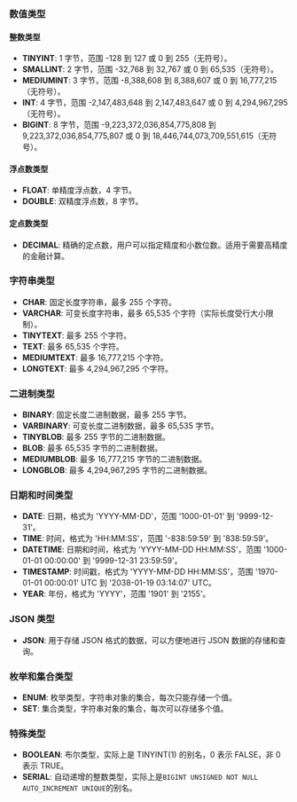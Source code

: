 ### 数值类型
#### 整数类型

- **TINYINT**: 1 字节，范围 -128 到 127 或 0 到 255（无符号）。
- **SMALLINT**: 2 字节，范围 -32,768 到 32,767 或 0 到 65,535（无符号）。
- **MEDIUMINT**: 3 字节，范围 -8,388,608 到 8,388,607 或 0 到 16,777,215（无符号）。
- **INT**: 4 字节，范围 -2,147,483,648 到 2,147,483,647 或 0 到 4,294,967,295（无符号）。
- **BIGINT**: 8 字节，范围 -9,223,372,036,854,775,808 到 9,223,372,036,854,775,807 或 0 到 18,446,744,073,709,551,615（无符号）。
#### 浮点数类型

- **FLOAT**: 单精度浮点数，4 字节。
- **DOUBLE**: 双精度浮点数，8 字节。
#### 定点数类型

- **DECIMAL**: 精确的定点数，用户可以指定精度和小数位数。适用于需要高精度的金融计算。
### 字符串类型

- **CHAR**: 固定长度字符串，最多 255 个字符。
- **VARCHAR**: 可变长度字符串，最多 65,535 个字符（实际长度受行大小限制）。
- **TINYTEXT**: 最多 255 个字符。
- **TEXT**: 最多 65,535 个字符。
- **MEDIUMTEXT**: 最多 16,777,215 个字符。
- **LONGTEXT**: 最多 4,294,967,295 个字符。
### 二进制类型

- **BINARY**: 固定长度二进制数据，最多 255 字节。
- **VARBINARY**: 可变长度二进制数据，最多 65,535 字节。
- **TINYBLOB**: 最多 255 字节的二进制数据。
- **BLOB**: 最多 65,535 字节的二进制数据。
- **MEDIUMBLOB**: 最多 16,777,215 字节的二进制数据。
- **LONGBLOB**: 最多 4,294,967,295 字节的二进制数据。
### 日期和时间类型

- **DATE**: 日期，格式为 'YYYY-MM-DD'，范围 '1000-01-01' 到 '9999-12-31'。
- **TIME**: 时间，格式为 'HH:MM:SS'，范围 '-838:59:59' 到 '838:59:59'。
- **DATETIME**: 日期和时间，格式为 'YYYY-MM-DD HH:MM:SS'，范围 '1000-01-01 00:00:00' 到 '9999-12-31 23:59:59'。
- **TIMESTAMP**: 时间戳，格式为 'YYYY-MM-DD HH:MM:SS'，范围 '1970-01-01 00:00:01' UTC 到 '2038-01-19 03:14:07' UTC。
- **YEAR**: 年份，格式为 'YYYY'，范围 '1901' 到 '2155'。
### JSON 类型

- **JSON**: 用于存储 JSON 格式的数据，可以方便地进行 JSON 数据的存储和查询。
### 枚举和集合类型

- **ENUM**: 枚举类型，字符串对象的集合，每次只能存储一个值。
- **SET**: 集合类型，字符串对象的集合，每次可以存储多个值。
### 特殊类型

- **BOOLEAN**: 布尔类型，实际上是 TINYINT(1) 的别名，0 表示 FALSE，非 0 表示 TRUE。
- **SERIAL**: 自动递增的整数类型，实际上是`BIGINT UNSIGNED NOT NULL AUTO_INCREMENT UNIQUE`的别名。
